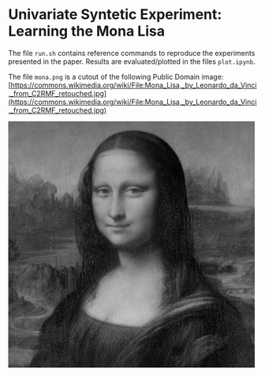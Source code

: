 # Univariate Syntetic Experiment: Learning the Mona Lisa

The file `run.sh` contains reference commands to reproduce the experiments presented in the paper. Results are evaluated/plotted in the files `plot.ipynb`.

The file `mona.png` is a cutout of the following Public Domain image:
[https://commons.wikimedia.org/wiki/File:Mona_Lisa,_by_Leonardo_da_Vinci,_from_C2RMF_retouched.jpg](https://commons.wikimedia.org/wiki/File:Mona_Lisa,_by_Leonardo_da_Vinci,_from_C2RMF_retouched.jpg)

![Mona Lisa](mona.png "Mona Lisa")
